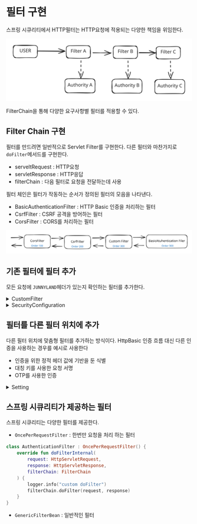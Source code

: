 # 필터 구현

스프링 시큐리티에서 HTTP필터는 HTTP요청에 적용되는 다양한 책임을 위임한다.

<img src="../../../.gitbook/assets/file.excalidraw (1).svg" alt="" class="gitbook-drawing">

FilterChain을 통해 다양한 요구사항별 필터를 적용할 수 있다.

## Filter Chain 구현

필터를 만드려면 일반적으로 Servlet Filter를 구현한다. 다른 필터와 마찬가지로 `doFilter`메서드를 구현한다.

* serveltRequest : HTTP요청
* servletResponse : HTTP응답
* filterChain : 다음 필터로 요청을 전달하는데 사용

필터 체인은 필터가 작동하는 순서가 정의된 필터의 모음을 나타낸다.

* BasicAuthenticationFilter : HTTP Basic 인증을 처리하는 필터
* CsrfFilter : CSRF 공격을 방어하는 필터
* CorsFilter : CORS를 처리하는 필터

<img src="../../../.gitbook/assets/file.excalidraw.svg" alt="" class="gitbook-drawing">

## 기존 필터에 필터 추가

모든 요청에 `JUNNYLAND`헤더가 있는지 확인하는 필터를 추가한다.


<details markdown="1">
  <summary> CustomFilter </summary>

```kotlin
private const val KEY: String = "JUNNYLAND"

class CustomFilter : Filter {
    private val logger = LoggerFactory.getLogger(CustomFilter::class.java)
    override fun doFilter(request: ServletRequest, response: ServletResponse, filter: FilterChain) {
        logger.info("custom doFilter")
        (request as HttpServletRequest)
            .getHeader("JUNNYLAND")
            ?.takeIf { it == KEY }
            ?.let { filter.doFilter(request, response) }
            ?: (response as HttpServletResponse).setStatus(HttpServletResponse.SC_UNAUTHORIZED)
    }₩
}
```
</details>

<details markdown="1">
  <summary> SecurityConfiguration </summary>

```kotlin
@Bean
    fun securityFilterChain(http: HttpSecurity): SecurityFilterChain = http
        .addFilterBefore(CustomFilter(), BasicAuthenticationFilter::class.java) // before BasicAuthenticationFilter 전에 필터를 추가 한다
        .addFilterAfter(CustomFilter(), BasicAuthenticationFilter::class.java) // after BasicAuthenticationFilter 후에 필터를 추가 한다
        .build()
```
</details>

## 필터를 다른 필터 위치에 추가

다른 필터 위치에 맞춤형 필터를 추가하는 방식이다.
HttpBasic 인증 흐름 대신 다른 인증을 사용하는 경우를 예시로 사용한다

- 인증을 위한 정적 헤더 값에 기반을 둔 식별
- 대칭 키를 사용한 요청 서명
- OTP를 사용한 인증

<details markdown="1">
  <summary> Setting </summary>

```kotlin
private const val KEY: String = "JUNNYLAND"

@Component
class CustomFilter : Filter {
    private val logger = LoggerFactory.getLogger(CustomFilter::class.java)
    override fun doFilter(request: ServletRequest, response: ServletResponse, filter: FilterChain) {
        logger.info("custom doFilter")
        val httpRequest = request as HttpServletRequest
        httpRequest.getHeader("JUNNYLAND")
            ?.takeIf { it == KEY }
            ?.let { filter.doFilter(request, response) }
            ?: (response as HttpServletResponse).setStatus(HttpServletResponse.SC_UNAUTHORIZED)
    }
}

@Configuration
@EnableWebSecurity
class SecurityConfiguration(
    private val customFilter: CustomFilter
) {


    @Bean
    fun securityFilterChain(http: HttpSecurity): SecurityFilterChain = http
        .addFilterAt(customFilter, BasicAuthenticationFilter::class.java)
        .build()
}
```
</details>

## 스프링 시큐리티가 제공하는 필터

스프링 시큐리티는 다양한 필터를 제공한다.

- `OncePerRequestFilter` : 한번만 요청을 처리 하는 필터
```kotlin
class AuthenticationFilter : OncePerRequestFilter() {
    override fun doFilterInternal(
        request: HttpServletRequest,
        response: HttpServletResponse,
        filterChain: FilterChain
    ) {
        logger.info("custom doFilter")
        filterChain.doFilter(request, response)
    }
}
```
- `GenericFilterBean` : 일반적인 필터
